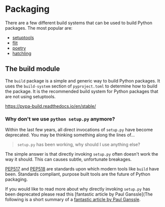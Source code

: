 # Packaging

There are a few different build systems that can be used to build Python
packages.  The most popular are:

- [setuptools](https://setuptools.readthedocs.io/en/latest/)
- [flit](https://flit.readthedocs.io/en/latest/)
- [poetry](https://python-poetry.org/)
- [hatchling](https://hatch.pypa.io/latest/)

## The build module

The `build` package is a simple and generic way to build Python packages.
It uses the `build-system` section of `pyproject.toml` to determine how to
build the package.  It is the recommended build system for Python packages
that are not using setuptools.

<https://pypa-build.readthedocs.io/en/stable/>

### Why don't we use `python setup.py` anymore?

Within the last few years, all direct invocations of `setup.py` have become
deprecated. You may be thinking something along the lines of...

> `setup.py` has been working, why should I use anything else?

The simple answer is that directly invoking `setup.py` often doesn't work the
way it should. This can causes subtle, unfortunate breakages.

[PEP517](https://peps.python.org/pep-0517/) and
[PEP518](https://peps.python.org/pep-0518/) are standards upon which modern
tools like `build` have been. Standards compliant, purpose built tools are the
future of Python packaging.

If you would like to read more about why directly invoking `setup.py` has been
deprecated please read this [fantastic article by Paul Ganssle](The following is
a short summary of a [fantastic article by Paul
Ganssle](https://blog.ganssle.io/articles/2021/10/setup-py-deprecated.html).
